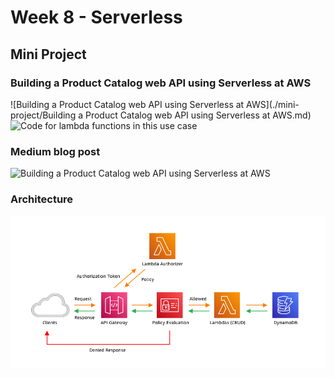 # Week 8 - Serverless
## Mini Project
### Building a Product Catalog web API using Serverless at AWS
![Building a Product Catalog web API using Serverless at AWS](./mini-project/Building a Product Catalog web API using Serverless at AWS.md)
![Code for lambda functions in this use case](./Code)
### Medium blog post
![Building a Product Catalog web API using Serverless at AWS](https://medium.com/@sudarkodimuthiah22/building-a-product-catalog-web-api-using-serverless-at-aws-2eb3c992e783)
### Architecture 
![](./mini-project/Images/Architecture.png)
